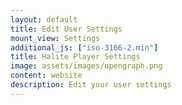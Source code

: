 ```yaml
---
layout: default
title: Edit User Settings
mount_view: Settings
additional_js: ["iso-3166-2.min"]
title: Halite Player Settings
image: assets/images/opengraph.png
content: website
description: Edit your user settings
---
```


<div id="settings-container"></div>